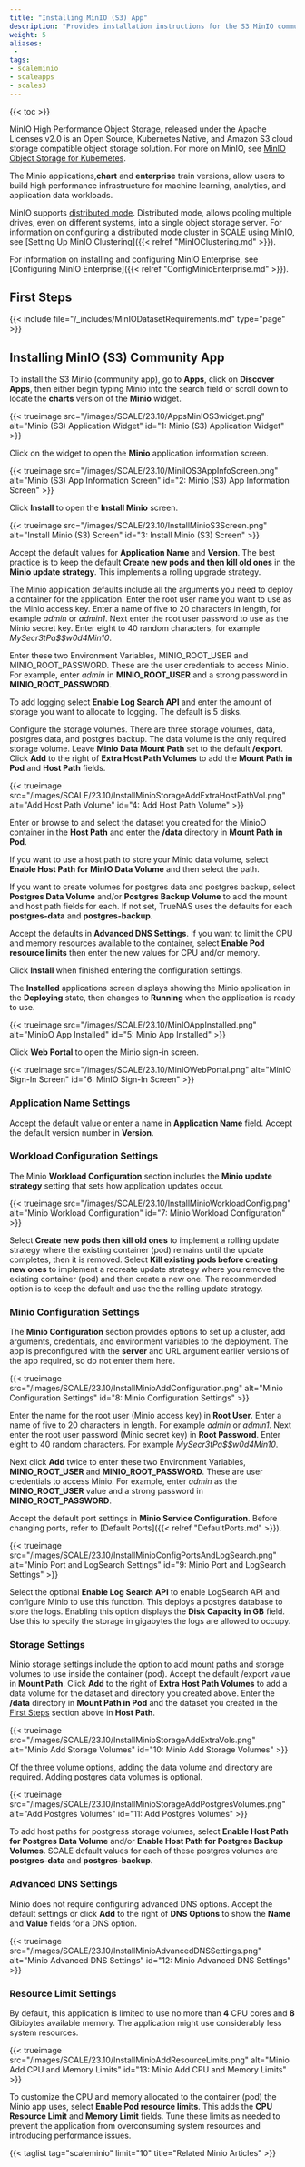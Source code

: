 ```yaml
---
title: "Installing MinIO (S3) App"
description: "Provides installation instructions for the S3 MinIO community full version application."
weight: 5
aliases:
 - 
tags:
- scaleminio
- scaleapps
- scales3
---
```


{{< toc >}}

MinIO High Performance Object Storage, released under the Apache Licenses v2.0 is an Open Source, Kubernetes Native, and Amazon S3 cloud storage compatible object storage solution. For more on MinIO, see [MinIO Object Storage for Kubernetes](https://min.io/docs/minio/kubernetes/upstream/index.html?ref=docs-redirect).

The Minio applications,**chart** and **enterprise** train versions, allow users to build high performance infrastructure for machine learning, analytics, and application data workloads.

MinIO supports [distributed mode](https://min.io/docs/minio/kubernetes/upstream/index.html?ref=docs-redirect). 
Distributed mode, allows pooling multiple drives, even on different systems, into a single object storage server. 
For information on configuring a distributed mode cluster in SCALE using MinIO, see [Setting Up MinIO Clustering]({{< relref "MinIOClustering.md" >}}).

For information on installing and configuring MinIO Enterprise, see [Configuring MinIO Enterprise]({{< relref "ConfigMinioEnterprise.md" >}}).

## First Steps

{{< include file="/_includes/MinIODatasetRequirements.md" type="page" >}}

## Installing MinIO (S3) Community App

To install the S3 Minio (community app), go to **Apps**, click on **Discover Apps**, then either begin typing Minio into the search field or scroll down to locate the **charts** version of the **Minio** widget.

{{< trueimage src="/images/SCALE/23.10/AppsMinIOS3widget.png" alt="Minio (S3) Application Widget" id="1: Minio (S3) Application Widget" >}}

Click on the widget to open the **Minio** application information screen.

{{< trueimage src="/images/SCALE/23.10/MiniIOS3AppInfoScreen.png" alt="Minio (S3) App Information Screen" id="2: Minio (S3) App Information Screen" >}}

Click **Install** to open the **Install Minio** screen.

{{< trueimage src="/images/SCALE/23.10/InstallMinioS3Screen.png" alt="Install Minio (S3) Screen" id="3: Install Minio (S3) Screen" >}}

Accept the default values for **Application Name** and **Version**. 
The best practice is to keep the default **Create new pods and then kill old ones** in the **Minio update strategy**. This implements a rolling upgrade strategy.

The Minio application defaults include all the arguments you need to deploy a container for the application. 
Enter the root user name you want to use as the Minio access key. Enter a name of five to 20 characters in length, for example *admin* or *admin1*. 
Next enter the root user password to use as the Minio secret key. Enter eight to 40 random characters, for example *MySecr3tPa$$w0d4Min10*.

Enter these two Environment Variables, MINIO_ROOT_USER and MINIO_ROOT_PASSWORD. 
These are the user credentials to access Minio. For example, enter *admin* in **MINIO_ROOT_USER** and a strong password in **MINIO_ROOT_PASSWORD**.

To add logging select **Enable Log Search API** and enter the amount of storage you want to allocate to logging. The default is 5 disks.

Configure the storage volumes. 
There are three storage volumes, data, postgres data, and postgres backup. The data volume is the only required storage volume. 
Leave **Minio Data Mount Path** set to the default **/export**. 
Click **Add** to the right of **Extra Host Path Volumes** to add the **Mount Path in Pod** and **Host Path** fields. 

{{< trueimage src="/images/SCALE/23.10/InstallMinioStorageAddExtraHostPathVol.png" alt="Add Host Path Volume" id="4: Add Host Path Volume" >}}

Enter or browse to and select the dataset you created for the MinioO container in the **Host Path** and enter the **/data** directory in **Mount Path in Pod**.

If you want to use a host path to store your Minio data volume, select **Enable Host Path for MinIO Data Volume** and then select the path. 

If you want to create volumes for postgres data and postgres backup, select **Postgres Data Volume** and/or **Postgres Backup Volume** to add the mount and host path fields for each. 
If not set, TrueNAS uses the defaults for each **postgres-data** and **postgres-backup**.

Accept the defaults in **Advanced DNS Settings**. 
If you want to limit the CPU and memory resources available to the container, select **Enable Pod resource limits** then enter the new values for CPU and/or memory.

Click **Install** when finished entering the configuration settings.

The **Installed** applications screen displays showing the Minio application in the **Deploying** state, then changes to **Running** when the application is ready to use. 

{{< trueimage src="/images/SCALE/23.10/MinIOAppInstalled.png" alt="MinioO App Installed" id="5: Minio App Installed" >}}

Click **Web Portal** to open the Minio sign-in screen.

{{< trueimage src="/images/SCALE/23.10/MinIOWebPortal.png" alt="MinIO Sign-In Screen" id="6: MinIO Sign-In Screen" >}}

### Application Name Settings
Accept the default value or enter a name in **Application Name** field. 
Accept the default version number in **Version**.

### Workload Configuration Settings
The Minio **Workload Configuration** section includes the **Minio update strategy** setting that sets how application updates occur. 

{{< trueimage src="/images/SCALE/23.10/InstallMinioWorkloadConfig.png" alt="Minio Workload Configuration" id="7: Minio Workload Configuration" >}}

Select **Create new pods then kill old ones** to implement a rolling update strategy where the existing container (pod) remains until the update completes, then it is removed. 
Select **Kill existing pods before creating new ones** to implement a recreate update strategy where you remove the existing container (pod) and then create a new one.
The recommended option is to keep the default and use the the rolling update strategy.

### Minio Configuration Settings
The **Minio Configuration** section provides options to set up a cluster, add arguments, credentials, and environment variables to the deployment. 
The app is preconfigured with the **server** and URL argument earlier versions of the app required, so do not enter them here.

{{< trueimage src="/images/SCALE/23.10/InstallMinioAddConfiguration.png" alt="Minio Configuration Settings" id="8: Minio Configuration Settings" >}}

Enter the name for the root user (Minio access key) in **Root User**. Enter a name of five to 20 characters in length. For example *admin* or *admin1*. 
Next enter the root user password (Minio secret key) in **Root Password**. Enter eight to 40 random characters. For example *MySecr3tPa$$w0d4Min10*.

Next click **Add** twice to enter these two Environment Variables, **MINIO_ROOT_USER** and **MINIO_ROOT_PASSWORD**. 
These are user credentials to access Minio. For example, enter *admin* as the **MINIO_ROOT_USER** value and a strong password in **MINIO_ROOT_PASSWORD**.

Accept the default port settings in **Minio Service Configuration**. Before changing ports, refer to [Default Ports]({{< relref "DefaultPorts.md" >}}).

{{< trueimage src="/images/SCALE/23.10/InstallMinioConfigPortsAndLogSearch.png" alt="Minio Port and LogSearch Settings" id="9: Minio Port and LogSearch Settings" >}}

Select the optional **Enable Log Search API** to enable LogSearch API and configure Minio to use this function. This deploys a postgres database to store the logs. 
Enabling this option displays the **Disk Capacity in GB** field. Use this to specify the storage in gigabytes the logs are allowed to occupy.

### Storage Settings

Minio storage settings include the option to add mount paths and storage volumes to use inside the container (pod). 
Accept the default /export value in **Mount Path**.
Click **Add** to the right of **Extra Host Path Volumes** to add a data volume for the dataset and directory you created above.
Enter the **/data** directory in **Mount Path in Pod** and the dataset you created in the [First Steps](#first-steps) section above in **Host Path**.

{{< trueimage src="/images/SCALE/23.10/InstallMinioStorageAddExtraVols.png" alt="Minio Add Storage Volumes" id="10: Minio Add Storage Volumes" >}}

Of the three volume options, adding the data volume and directory are required. 
Adding postgres data volumes is optional.

{{< trueimage src="/images/SCALE/23.10/InstallMinioStorageAddPostgresVolumes.png" alt="Add Postgres Volumes" id="11: Add Postgres Volumes" >}}

To add host paths for postgress storage volumes, select **Enable Host Path for Postgres Data Volume** and/or **Enable Host Path for Postgres Backup Volumes**. 
SCALE default values for each of these postgres volumes are **postgres-data** and **postgres-backup**.

### Advanced DNS Settings

Minio does not require configuring advanced DNS options. 
Accept the default settings or click **Add** to the right of **DNS Options** to show the **Name** and **Value** fields for a DNS option.

{{< trueimage src="/images/SCALE/23.10/InstallMinioAdvancedDNSSettings.png" alt="Minio Advanced DNS Settings" id="12: Minio Advanced DNS Settings" >}}

### Resource Limit Settings
By default, this application is limited to use no more than **4** CPU cores and **8** Gibibytes available memory.
The application might use considerably less system resources.

{{< trueimage src="/images/SCALE/23.10/InstallMinioAddResourceLimits.png" alt="Minio Add CPU and Memory Limits" id="13: Minio Add CPU and Memory Limits" >}}

To customize the CPU and memory allocated to the container (pod) the Minio app uses, select **Enable Pod resource limits**. 
This adds the **CPU Resource Limit** and **Memory Limit** fields. 
Tune these limits as needed to prevent the application from overconsuming system resources and introducing performance issues.


{{< taglist tag="scaleminio" limit="10" title="Related Minio Articles" >}}

